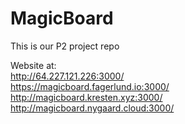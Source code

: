 # MagicBoard

This is our P2 project repo

Website at: <br>
http://64.227.121.226:3000/ <br>
https://magicboard.fagerlund.io:3000/ <br>
http://magicboard.kresten.xyz:3000/ <br>
http://magicboard.nygaard.cloud:3000/
